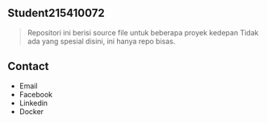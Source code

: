 ## Student215410072
> Repositori ini berisi source file untuk beberapa proyek kedepan
> Tidak ada yang spesial disini, ini hanya repo bisas.


## Contact
- Email
- Facebook
- Linkedin
- Docker
